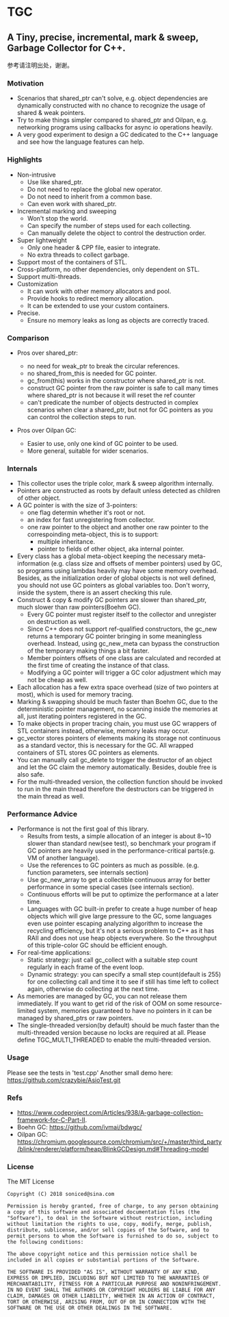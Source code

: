 # TGC

## A Tiny, precise, incremental, mark & sweep, Garbage Collector for C++.

参考请注明出处，谢谢。

### Motivation
- Scenarios that shared_ptr can't solve, e.g. object dependencies are dynamically constructed with no chance to recognize the usage of shared & weak pointers.
- Try to make things simpler compared to shared_ptr and Oilpan, e.g. networking programs using callbacks for async io operations heavily.     
- A very good experiment to design a GC dedicated to the C++ language and see how the language features can help.    

### Highlights
- Non-intrusive
    - Use like shared_ptr.
    - Do not need to replace the global new operator.
    - Do not need to inherit from a common base.    
    - Can even work with shared_ptr.   
- Incremental marking and sweeping
    - Won't stop the world.
    - Can specify the number of steps used for each collecting.
    - Can manually delete the object to control the destruction order.
- Super lightweight    
    - Only one header & CPP file, easier to integrate.
    - No extra threads to collect garbage.    
- Support most of the containers of STL.        
- Cross-platform, no other dependencies, only dependent on STL.    
- Support multi-threads.
- Customization
    - It can work with other memory allocators and pool.
    - Provide hooks to redirect memory allocation.    
    - It can be extended to use your custom containers.    
- Precise.
    - Ensure no memory leaks as long as objects are correctly traced.

### Comparison
-  Pros over shared_ptr:
    - no need for weak_ptr to break the circular references.
    - no shared_from_this is needed for GC pointer.
    - gc_from(this) works in the constructor where shared_ptr is not.
    - construct GC pointer from the raw pointer is safe to call many times where shared_ptr is not because it will reset the ref counter    
    - can't predicate the number of objects destructed in complex scenarios when clear a shared_ptr, but not for GC pointers as you can control the collection steps to run.
    
- Pros over Oilpan GC:
    - Easier to use, only one kind of GC pointer to be used.
    - More general, suitable for wider scenarios.

### Internals
- This collector uses the triple color, mark & sweep algorithm internally.    
- Pointers are constructed as roots by default unless detected as children of other object.
- A GC pointer is with the size of 3-pointers:
    - one flag determin whether it's root or not.
    - an index for fast unregistering from collector.
    - one raw pointer to the object and another one raw pointer to the correspoinding meta-object, this is to support:
        - multiple inheritance.
        - pointer to fields of other object, aka internal pointer.
- Every class has a global meta-object keeping the necessary meta-information (e.g. class size and offsets of member pointers) used by GC, so programs using lambdas heavily may have some memory overhead. Besides, as the initialization order of global objects is not well defined, you should not use GC pointers as global variables too. Don't worry, inside the system, there is an assert checking this rule.
- Construct & copy & modify GC pointers are slower than shared_ptr, much slower than raw pointers(Boehm GC).
    - Every GC pointer must register itself to the collector and unregister on destruction as well.
    - Since C++ does not support ref-qualified constructors, the gc_new returns a temporary GC pointer bringing in some meaningless overhead. Instead, using gc_new_meta can bypass the construction of the temporary making things a bit faster.
    - Member pointers offsets of one class are calculated and recorded at the first time of creating the instance of that class.
    - Modifying a GC pointer will trigger a GC color adjustment which may not be cheap as well.
- Each allocation has a few extra space overhead (size of two pointers at most), which is used for memory tracing.
- Marking & swapping should be much faster than Boehm GC, due to the deterministic pointer management, no scanning inside the memories at all, just iterating pointers registered in the GC.
- To make objects in proper tracing chain, you must use GC wrappers of STL containers instead, otherwise, memory leaks may occur.
- gc_vector stores pointers of elements making its storage not continuous as a standard vector, this is necessary for the GC. All wrapped containers of STL stores GC pointers as elements.
- You can manually call gc_delete to trigger the destructor of an object and let the GC claim the memory automatically. Besides, double free is also safe.
- For the multi-threaded version, the collection function should be invoked to run in the main thread therefore the destructors can be triggered in the main thread as well.


### Performance Advice
- Performance is not the first goal of this library. 
    - Results from tests, a simple allocation of an integer is about 8~10 slower than standard new(see test), so benchmark your program if GC pointers are heavily used in the performance-critical parts(e.g. VM of another language).
    - Use the references to GC pointers as much as possible. (e.g. function parameters, see internals section)
    - Use gc_new_array to get a collectible continuous array for better performance in some special cases (see internals section).
    - Continuous efforts will be put to optimize the performance at a later time.
    - Languages with GC built-in prefer to create a huge number of heap objects which will give large pressure to the GC, some languages even use pointer escaping analyzing algorithm to increase the recycling efficiency, but it's not a serious problem to C++ as it has RAII and does not use heap objects everywhere. So the throughput of this triple-color GC should be efficient enough. 
- For real-time applications:
    - Static strategy: just call gc_collect with a suitable step count regularly in each frame of the event loop.
    - Dynamic strategy: you can specify a small step count(default is 255) for one collecting call and time it to see if still has time left to collect again, otherwise do collecting at the next time.    
- As memories are managed by GC, you can not release them immediately. If you want to get rid of the risk of OOM on some resource-limited system, memories guaranteed to have no pointers in it can be managed by shared_ptrs or raw pointers.
- The single-threaded version(by default) should be much faster than the multi-threaded version because no locks are required at all. Please define TGC_MULTI_THREADED to enable the multi-threaded version.


### Usage

Please see the tests in 'test.cpp'
Another small demo here: https://github.com/crazybie/AsioTest.git

### Refs

- https://www.codeproject.com/Articles/938/A-garbage-collection-framework-for-C-Part-II.
- Boehn GC: https://github.com/ivmai/bdwgc/
- Oilpan GC: https://chromium.googlesource.com/chromium/src/+/master/third_party/blink/renderer/platform/heap/BlinkGCDesign.md#Threading-model

### License

The MIT License

```
Copyright (C) 2018 soniced@sina.com

Permission is hereby granted, free of charge, to any person obtaining a copy of this software and associated documentation files (the "Software"), to deal in the Software without restriction, including without limitation the rights to use, copy, modify, merge, publish, distribute, sublicense, and/or sell copies of the Software, and to permit persons to whom the Software is furnished to do so, subject to the following conditions:

The above copyright notice and this permission notice shall be included in all copies or substantial portions of the Software.

THE SOFTWARE IS PROVIDED "AS IS", WITHOUT WARRANTY OF ANY KIND, EXPRESS OR IMPLIED, INCLUDING BUT NOT LIMITED TO THE WARRANTIES OF MERCHANTABILITY, FITNESS FOR A PARTICULAR PURPOSE AND NONINFRINGEMENT. IN NO EVENT SHALL THE AUTHORS OR COPYRIGHT HOLDERS BE LIABLE FOR ANY CLAIM, DAMAGES OR OTHER LIABILITY, WHETHER IN AN ACTION OF CONTRACT, TORT OR OTHERWISE, ARISING FROM, OUT OF OR IN CONNECTION WITH THE SOFTWARE OR THE USE OR OTHER DEALINGS IN THE SOFTWARE.
```
